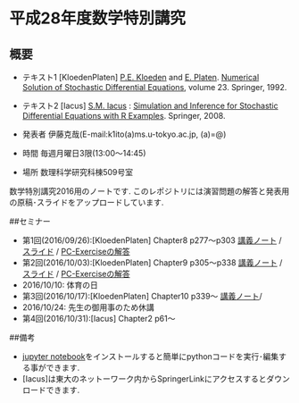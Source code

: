 # 平成28年度数学特別講究
## 概要
* テキスト1 [KloedenPlaten] [P.E. Kloeden](http://www.math.uni-frankfurt.de/~kloeden/ "P.E. Kloeden") and [E. Platen](http://www.uts.edu.au/staff/eckhard.platen "E. Platen"). [Numerical Solution of Stochastic Differential Equations](http://www.springer.com/la/book/9783540540625 "Numerical Solution of Stochastic Differential Equations"), volume 23. Springer, 1992.

* テキスト2 [Iacus] [S.M. Iacus](https://scholar.google.co.jp/citations?user=JBs9tJ4AAAAJ&hl=ja "S.M. Iacus") : [Simulation and Inference for Stochastic Differential Equations with R Examples](http://link.springer.com/book/10.1007%2F978-0-387-75839-8 "Simulation and Inference for Stochastic Differential Equations with R Examples"). Springer, 2008.

* 発表者 伊藤克哉(E-mail:k1ito(a)ms.u-tokyo.ac.jp, (a)=@)
* 時間 毎週月曜日3限(13:00〜14:45)
* 場所 数理科学研究科棟509号室

数学特別講究2016用のノートです.
このレポジトリには演習問題の解答と発表用の原稿･スライドをアップロードしています.

##セミナー
* 第1回(2016/09/26):[KloedenPlaten] Chapter8 p277〜p303  [講義ノート](https://github.com/KatsuyaITO/NSofSDE/blob/master/Chap8/note.pdf "講義ノート") / [スライド](https://github.com/KatsuyaITO/NSofSDE/blob/master/Chap8/slides.pdf "スライド") / [PC-Exerciseの解答](https://github.com/KatsuyaITO/NSofSDE/blob/master/Chap8/PC-ExerciseChapter8.ipynb "PC-Exerciseの解答")
* 第2回(2016/10/03):[KloedenPlaten] Chapter9 p305〜p338
[講義ノート](https://github.com/KatsuyaITO/NSofSDE/blob/master/Chap9/note.pdf "講義ノート") / [スライド](https://github.com/KatsuyaITO/NSofSDE/blob/master/Chap9/slides.pdf "スライド") / [PC-Exerciseの解答](https://github.com/KatsuyaITO/NSofSDE/blob/master/Chap9/PC-ExerciseChapter9.ipynb "PC-Exerciseの解答")
* 2016/10/10: 体育の日
* 第3回(2016/10/17):[KloedenPlaten] Chapter10 p339〜 
[講義ノート](https://github.com/KatsuyaITO/NSofSDE/blob/master/Chap10/note.pdf "講義ノート")/
* 2016/10/24: 先生の御用事のため休講
* 第4回(2016/10/31):[Iacus] Chapter2 p61〜

##備考
* [jupyter notebook](https://ipython.org/index.html "jupyter notebook")をインストールすると簡単にpythonコードを実行･編集する事ができます.
* [Iacus]は東大のネットーワーク内からSpringerLinkにアクセスするとダウンロードできます.
